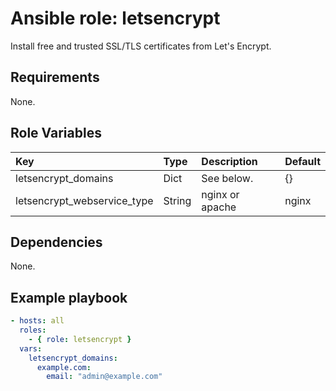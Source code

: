 # Ansible role: letsencrypt
Install free and trusted SSL/TLS certificates from Let's Encrypt.

## Requirements
None.

## Role Variables
|Key|Type|Description|Default|
|:--|:---|:----------|:------|
|letsencrypt_domains|Dict|See below.|{}|
|letsencrypt_webservice_type|String|nginx or apache|nginx|

## Dependencies
None.

## Example playbook

```yaml
- hosts: all
  roles:
    - { role: letsencrypt }
  vars:
    letsencrypt_domains:
      example.com:
        email: "admin@example.com"
```
